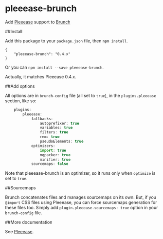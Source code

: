 pleeease-brunch
=============

Add [Pleeease](https://github.com/iamvdo/pleeease) support to [Brunch](https://github.com/brunch/brunch)

##Install

Add this package to your `package.json` file, then `npm install`.

	{
		"pleeease-brunch": "0.4.x"
	}

Or you can `npm install --save pleeease-brunch`.

Actually, it matches Pleeease 0.4.x.

##Add options

All options are in `brunch-config` file (all set to `true`), in the `plugins.pleeease` section, like so:

```javascript
	plugins:
		pleeease:
			fallbacks:
				autoprefixer: true
				variables: true
				filters: true
				rem: true
				pseudoElements: true
			optimizers:
				import: true
				mqpacker: true
				minifier: true
			sourcemaps: false
```

Note that pleeease-brunch is an optimizer, so it runs only when `optimize` is set to `true`.

##Sourcemaps

Brunch concatenates files and manages sourcemaps on its own. But, if you `@import` CSS files using Pleeease, you can force sourcemaps generation for these files too. Simply add `plugin.pleeease.sourcemaps: true` option in your `brunch-config` file.

##More documentation

See [Pleeease](https://github.com/iamvdo/pleeease).
